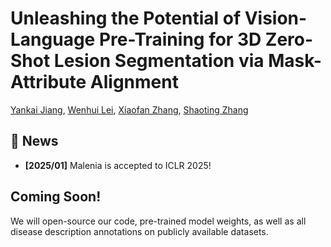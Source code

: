 # Unleashing the Potential of Vision-Language Pre-Training for 3D Zero-Shot Lesion Segmentation via Mask-Attribute Alignment
[Yankai Jiang](https://scholar.google.com/citations?user=oQKcL_oAAAAJ), [Wenhui Lei](https://scholar.google.com/citations?hl=zh-CN&user=kvD7060AAAAJ), [Xiaofan Zhang](https://scholar.google.com/citations?user=30e95fEAAAAJ), [Shaoting Zhang](https://scholar.google.com/citations?user=oiBMWK4AAAAJ)

## 🎉 News
- **\[2025/01\]** Malenia is accepted to ICLR 2025!

## Coming Soon!

We will open-source our code, pre-trained model weights, as well as all disease description annotations on publicly available datasets.
